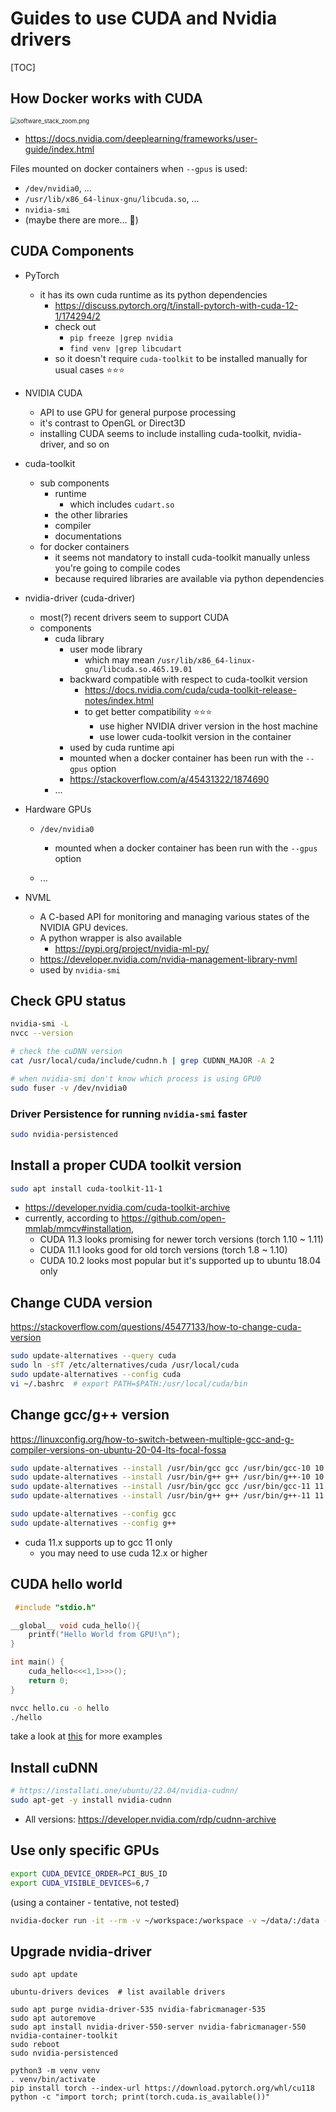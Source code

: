 # Guides to use CUDA and Nvidia drivers

[TOC]

## How Docker works with CUDA

<img src="https://docscontent.nvidia.com/dims4/default/5236c0f/2147483647/strip/true/crop/1020x969+0+0/resize/1020x969!/quality/90/?url=https%3A%2F%2Fk3-prod-nvidia-docs.s3.us-west-2.amazonaws.com%2Fbrightspot%2Fdita%2F0000018b-a729-dab5-abab-e77976e10000%2Fdeeplearning%2Fframeworks%2Fuser-guide%2Fgraphics%2Fsoftware_stack_zoom.png" alt="software_stack_zoom.png" style="zoom:67%;" />

- https://docs.nvidia.com/deeplearning/frameworks/user-guide/index.html



Files mounted on docker containers when `--gpus` is used:

- `/dev/nvidia0`, ...
- `/usr/lib/x86_64-linux-gnu/libcuda.so`, ...
- `nvidia-smi`
- (maybe there are more... 🤔)



## CUDA Components



- PyTorch
  - it has its own cuda runtime as its python dependencies
    - https://discuss.pytorch.org/t/install-pytorch-with-cuda-12-1/174294/2
    - check out
      - `pip freeze |grep nvidia`
      - `find venv |grep libcudart`
    - so it doesn't require `cuda-toolkit` to be installed manually for usual cases ⭐⭐⭐



- NVIDIA CUDA
  - API to use GPU for general purpose processing
  - it's contrast to OpenGL or Direct3D
  - installing CUDA seems to include installing cuda-toolkit, nvidia-driver, and so on



- cuda-toolkit
  - sub components
    - runtime
      - which includes `cudart.so`
    - the other libraries
    - compiler
    - documentations
  - for docker containers
    - it seems not mandatory to install cuda-toolkit manually unless you're going to compile codes
    - because required libraries are available via python dependencies
- nvidia-driver (cuda-driver)
  - most(?) recent drivers seem to support CUDA
  - components
    - cuda library
      - user mode library
        - which may mean `/usr/lib/x86_64-linux-gnu/libcuda.so.465.19.01`
      - backward compatible with respect to cuda-toolkit version
        - https://docs.nvidia.com/cuda/cuda-toolkit-release-notes/index.html
        - to get better compatibility ⭐⭐⭐
          - use higher NVIDIA driver version in the host machine
          - use lower cuda-toolkit version in the container
      - used by cuda runtime api
      - mounted when a docker container has been run with the `--gpus` option
      - https://stackoverflow.com/a/45431322/1874690
    - ...

- Hardware GPUs

  - `/dev/nvidia0`
    - mounted when a docker container has been run with the `--gpus` option

  - ...



- NVML
  - A C-based API for monitoring and managing various states of the NVIDIA GPU devices.
  - A python wrapper is also available
    - https://pypi.org/project/nvidia-ml-py/
  - https://developer.nvidia.com/nvidia-management-library-nvml
  - used by `nvidia-smi`



## Check GPU status

```bash
nvidia-smi -L
nvcc --version

# check the cuDNN version
cat /usr/local/cuda/include/cudnn.h | grep CUDNN_MAJOR -A 2

# when nvidia-smi don't know which process is using GPU0
sudo fuser -v /dev/nvidia0
```



### Driver Persistence for running `nvidia-smi` faster

```bash
sudo nvidia-persistenced
```





## Install a proper CUDA toolkit version

```bash
sudo apt install cuda-toolkit-11-1
```

- https://developer.nvidia.com/cuda-toolkit-archive
- currently, according to https://github.com/open-mmlab/mmcv#installation,
  - CUDA 11.3 looks promising for newer torch versions (torch 1.10 ~ 1.11)
  - CUDA 11.1 looks good for old torch versions  (torch 1.8 ~ 1.10)
  - CUDA 10.2 looks most popular but it's supported up to ubuntu 18.04 only



## Change CUDA version

https://stackoverflow.com/questions/45477133/how-to-change-cuda-version

```bash
sudo update-alternatives --query cuda
sudo ln -sfT /etc/alternatives/cuda /usr/local/cuda
sudo update-alternatives --config cuda
vi ~/.bashrc  # export PATH=$PATH:/usr/local/cuda/bin
```



## Change gcc/g++ version

https://linuxconfig.org/how-to-switch-between-multiple-gcc-and-g-compiler-versions-on-ubuntu-20-04-lts-focal-fossa

```bash
sudo update-alternatives --install /usr/bin/gcc gcc /usr/bin/gcc-10 10
sudo update-alternatives --install /usr/bin/g++ g++ /usr/bin/g++-10 10
sudo update-alternatives --install /usr/bin/gcc gcc /usr/bin/gcc-11 11
sudo update-alternatives --install /usr/bin/g++ g++ /usr/bin/g++-11 11

sudo update-alternatives --config gcc
sudo update-alternatives --config g++
```



- cuda 11.x supports up to gcc 11 only
  - you may need to use cuda 12.x or higher



## CUDA hello world

```c
 #include "stdio.h"

__global__ void cuda_hello(){
    printf("Hello World from GPU!\n");
}

int main() {
    cuda_hello<<<1,1>>>();
    return 0;
}
```

```bash
nvcc hello.cu -o hello
./hello
```

take a look at [this](https://cuda-tutorial.readthedocs.io/en/latest/tutorials/tutorial01/) for more examples



## Install cuDNN

```bash
# https://installati.one/ubuntu/22.04/nvidia-cudnn/
sudo apt-get -y install nvidia-cudnn
```

- All versions: https://developer.nvidia.com/rdp/cudnn-archive



## Use only specific GPUs

```bash
export CUDA_DEVICE_ORDER=PCI_BUS_ID
export CUDA_VISIBLE_DEVICES=6,7
```

(using a container - tentative, not tested)

```bash
nvidia-docker run -it --rm -v ~/workspace:/workspace -v ~/data/:/data --ipc=host --network=host --name=container_name -gpus '"device=6,7"' pytorch-1.11-11.3-8
```



## Upgrade nvidia-driver

```
sudo apt update

ubuntu-drivers devices  # list available drivers

sudo apt purge nvidia-driver-535 nvidia-fabricmanager-535
sudo apt autoremove
sudo apt install nvidia-driver-550-server nvidia-fabricmanager-550 nvidia-container-toolkit
sudo reboot
sudo nvidia-persistenced

python3 -m venv venv
. venv/bin/activate
pip install torch --index-url https://download.pytorch.org/whl/cu118
python -c "import torch; print(torch.cuda.is_available())"
```



